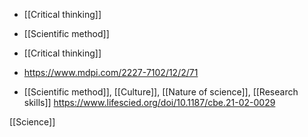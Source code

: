   - [[Critical thinking]]
  - [[Scientific method]]
  - [[Critical thinking]]

  - https://www.mdpi.com/2227-7102/12/2/71

  - [[Scientific method]],
    [[Culture]],  [[Nature of science]],  [[Research skills]]
    https://www.lifescied.org/doi/10.1187/cbe.21-02-0029

[[Science]]